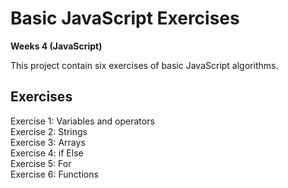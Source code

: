 # Basic JavaScript Exercises
**Weeks 4 (JavaScript)**  

This project contain six exercises of basic JavaScript algorithms.  
## Exercises
Exercise 1: Variables and operators  
Exercise 2: Strings  
Exercise 3: Arrays  
Exercise 4: if Else  
Exercise 5: For  
Exercise 6: Functions  